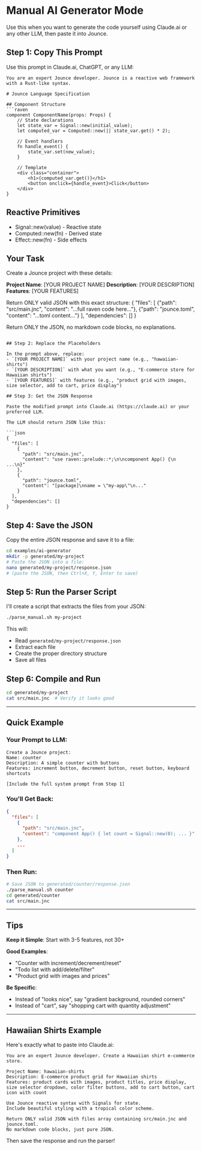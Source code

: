# Manual AI Generator Mode

Use this when you want to generate the code yourself using Claude.ai or any other LLM, then paste it into Jounce.

## Step 1: Copy This Prompt

Use this prompt in Claude.ai, ChatGPT, or any LLM:

```
You are an expert Jounce developer. Jounce is a reactive web framework with a Rust-like syntax.

# Jounce Language Specification

## Component Structure
```raven
component ComponentName(props: Props) {
    // State declarations
    let state_var = Signal::new(initial_value);
    let computed_var = Computed::new(|| state_var.get() * 2);

    // Event handlers
    fn handle_event() {
        state_var.set(new_value);
    }

    // Template
    <div class="container">
        <h1>{computed_var.get()}</h1>
        <button onclick={handle_event}>Click</button>
    </div>
}
```

## Reactive Primitives
- Signal::new(value) - Reactive state
- Computed::new(fn) - Derived state
- Effect::new(fn) - Side effects

## Your Task

Create a Jounce project with these details:

**Project Name**: [YOUR PROJECT NAME]
**Description**: [YOUR DESCRIPTION]
**Features**: [YOUR FEATURES]

Return ONLY valid JSON with this exact structure:
{
  "files": [
    {"path": "src/main.jnc", "content": "...full raven code here..."},
    {"path": "jounce.toml", "content": "...toml content..."}
  ],
  "dependencies": []
}

Return ONLY the JSON, no markdown code blocks, no explanations.
```

## Step 2: Replace the Placeholders

In the prompt above, replace:
- `[YOUR PROJECT NAME]` with your project name (e.g., "hawaiian-shirts")
- `[YOUR DESCRIPTION]` with what you want (e.g., "E-commerce store for Hawaiian shirts")
- `[YOUR FEATURES]` with features (e.g., "product grid with images, size selector, add to cart, price display")

## Step 3: Get the JSON Response

Paste the modified prompt into Claude.ai (https://claude.ai) or your preferred LLM.

The LLM should return JSON like this:

```json
{
  "files": [
    {
      "path": "src/main.jnc",
      "content": "use raven::prelude::*;\n\ncomponent App() {\n  ...\n}"
    },
    {
      "path": "jounce.toml",
      "content": "[package]\nname = \"my-app\"\n..."
    }
  ],
  "dependencies": []
}
```

## Step 4: Save the JSON

Copy the entire JSON response and save it to a file:

```bash
cd examples/ai-generator
mkdir -p generated/my-project
# Paste the JSON into a file:
nano generated/my-project/response.json
# (paste the JSON, then Ctrl+X, Y, Enter to save)
```

## Step 5: Run the Parser Script

I'll create a script that extracts the files from your JSON:

```bash
./parse_manual.sh my-project
```

This will:
- Read `generated/my-project/response.json`
- Extract each file
- Create the proper directory structure
- Save all files

## Step 6: Compile and Run

```bash
cd generated/my-project
cat src/main.jnc  # Verify it looks good
```

---

## Quick Example

### Your Prompt to LLM:
```
Create a Jounce project:
Name: counter
Description: A simple counter with buttons
Features: increment button, decrement button, reset button, keyboard shortcuts

[Include the full system prompt from Step 1]
```

### You'll Get Back:
```json
{
  "files": [
    {
      "path": "src/main.jnc",
      "content": "component App() { let count = Signal::new(0); ... }"
    },
    ...
  ]
}
```

### Then Run:
```bash
# Save JSON to generated/counter/response.json
./parse_manual.sh counter
cd generated/counter
cat src/main.jnc
```

---

## Tips

**Keep it Simple**: Start with 3-5 features, not 30+

**Good Examples**:
- "Counter with increment/decrement/reset"
- "Todo list with add/delete/filter"
- "Product grid with images and prices"

**Be Specific**:
- Instead of "looks nice", say "gradient background, rounded corners"
- Instead of "cart", say "shopping cart with quantity adjustment"

---

## Hawaiian Shirts Example

Here's exactly what to paste into Claude.ai:

```
You are an expert Jounce developer. Create a Hawaiian shirt e-commerce store.

Project Name: hawaiian-shirts
Description: E-commerce product grid for Hawaiian shirts
Features: product cards with images, product titles, price display, size selector dropdown, color filter buttons, add to cart button, cart icon with count

Use Jounce reactive syntax with Signals for state.
Include beautiful styling with a tropical color scheme.

Return ONLY valid JSON with files array containing src/main.jnc and jounce.toml.
No markdown code blocks, just pure JSON.
```

Then save the response and run the parser!
